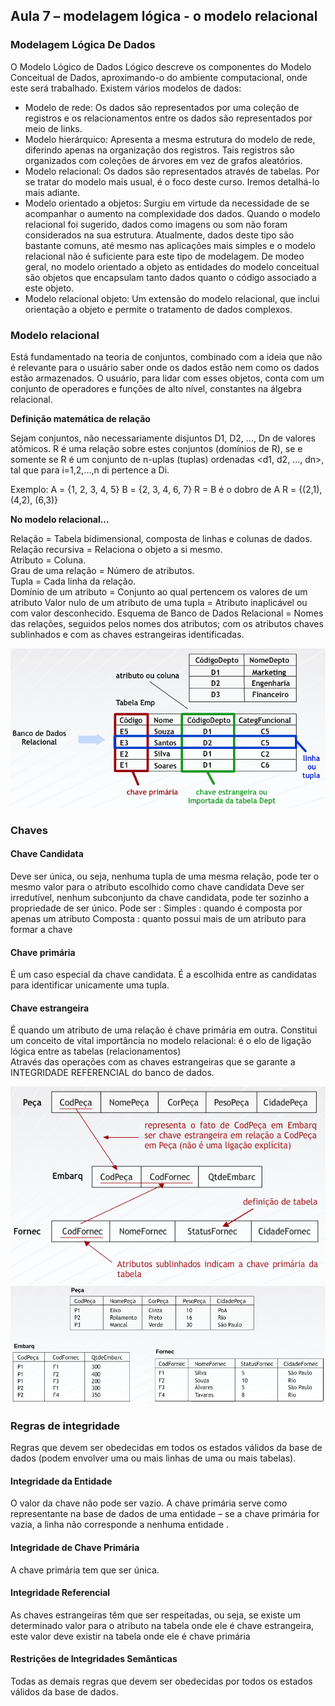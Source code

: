 ## Aula 7 – modelagem lógica - o modelo relacional 
 
### Modelagem Lógica De Dados 
 
O Modelo Lógico de Dados Lógico descreve os componentes do Modelo Conceitual de Dados, aproximando-o do ambiente computacional, onde este será trabalhado. Existem vários modelos de dados: 
* Modelo de rede: Os dados são representados por uma coleção de registros e os relacionamentos entre os dados são representados por meio de links.  
* Modelo hierárquico: Apresenta a mesma estrutura do modelo de rede, diferindo apenas na organização dos registros. Tais registros são organizados com coleções de árvores em vez de grafos aleatórios. 
* Modelo relacional: Os dados são representados através de tabelas. Por se tratar do modelo mais usual, é o foco deste curso. Iremos detalhá-lo mais adiante. 
* Modelo orientado a objetos: Surgiu em virtude da necessidade de se acompanhar o aumento na complexidade dos dados. Quando o modelo relacional foi sugerido, dados como imagens ou som não foram considerados na sua estrutura. Atualmente, dados deste tipo são bastante comuns, até mesmo nas aplicações mais simples e o modelo relacional não é suficiente para este tipo de modelagem. De modeo geral, no modelo orientado a objeto as entidades do modelo conceitual são objetos que encapsulam tanto dados quanto o código associado  a este objeto. 
* Modelo relacional objeto: Um extensão do modelo relacional, que inclui orientação a objeto e permite o tratamento de dados complexos. 
 
### Modelo relacional 
 
Está fundamentado na teoria de conjuntos, combinado com a ideia que não é relevante para o usuário saber onde os dados estão nem como os dados estão armazenados. O usuário, para lidar com esses objetos, conta com um conjunto de operadores e funções de alto nível, constantes na álgebra relacional. 
 
**Definição matemática de relação** 
 
Sejam conjuntos, não necessariamente disjuntos D1, D2, ..., Dn de valores atômicos. R é uma relação sobre estes conjuntos (domínios de R), se e somente se R é um conjunto de n-uplas (tuplas) ordenadas <d1, d2, ..., dn>, tal que para i=1,2,...,n di pertence a Di. 
 
Exemplo: 
A = {1, 2, 3, 4, 5} 
B = {2, 3, 4, 6, 7} 
R = B é o dobro de A 
R = {(2,1), (4,2), (6,3)} 
 
**No modelo relacional...** 
 
Relação = Tabela bidimensional, composta de linhas e colunas de dados.  
Relação recursiva =  Relaciona o objeto a si mesmo.  
Atributo = Coluna.  
Grau de uma relação =  Número de atributos.  
Tupla =  Cada linha da relação.   
Domínio de um atributo =  Conjunto ao qual pertencem os valores de um atributo  Valor nulo de um atributo de uma tupla =  Atributo inaplicável ou com valor desconhecido. Esquema de Banco de Dados Relacional =  Nomes das relações, seguidos pelos nomes dos atributos; com os atributos chaves sublinhados e com as chaves estrangeiras identificadas.  
 
![Modelagem](../../media/modelagem_de_dados/image-027.png)
 
### Chaves 
 
#### Chave Candidata  
 
Deve ser única, ou seja, nenhuma tupla de uma mesma relação, pode ter o mesmo valor para o atributo escolhido como chave candidata 
Deve ser irredutível, nenhum subconjunto da chave candidata, pode ter sozinho a propriedade de ser único. 
Pode ser : 
Simples : quando é composta por apenas um atributo 
Composta : quanto possui mais de um atributo para formar a chave 
 
#### Chave primária   
  
É um caso especial da chave candidata. É a escolhida entre as candidatas para identificar unicamente uma tupla. 
 
#### Chave estrangeira  
  
É quando um atributo de uma relação é chave primária em outra. 
Constitui um conceito de vital importância no modelo relacional: é o elo de ligação lógica entre as tabelas (relacionamentos)  
Através das operações com as chaves estrangeiras que se garante a INTEGRIDADE REFERENCIAL do banco de dados. 
 
![Modelagem](../../media/modelagem_de_dados/image-028.png)
![Modelagem](../../media/modelagem_de_dados/image-030.png)
 
 
### Regras de integridade 
 
Regras que devem ser obedecidas em todos os estados válidos da base de dados (podem  envolver uma ou mais linhas de uma ou mais tabelas). 
 
#### Integridade da Entidade 
 
O valor da chave não pode ser vazio. 
A chave primária serve como representante na base de dados de uma entidade – se a chave primária for vazia, a linha não corresponde a nenhuma entidade . 
 
#### Integridade de Chave Primária 
 
A chave primária tem que ser única. 
 
#### Integridade Referencial 
 
As chaves estrangeiras têm que ser respeitadas, ou seja, se existe um determinado valor para o atributo na tabela onde ele é chave estrangeira, este valor deve existir na tabela onde ele é chave primária   
  
#### Restrições de Integridades Semânticas 
 
Todas as demais regras que devem ser obedecidas por todos os estados válidos da base de dados. 
 